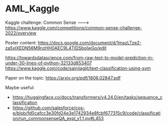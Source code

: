 # AML_Kaggle

Kaggle challenge: Common Sense ---> https://www.kaggle.com/competitions/common-sense-challenge-2022/overview

Poster content: https://docs.google.com/document/d/1mazLTze2-za5xlXEDN56M9nzHH0AEC9L4TIDSbolwGo/edit

https://towardsdatascience.com/from-raw-text-to-model-prediction-in-under-30-lines-of-python-32133d853407
https://www.kaggle.com/code/sainijagjit/text-classification-using-svm

Paper on the topic:
https://arxiv.org/pdf/1806.02847.pdf

Maybe useful:
- https://huggingface.co/docs/transformers/v4.24.0/en/tasks/sequence_classification
- https://github.com/salesforce/cos-e/blob/fd0cafcc3e30fd24e3e1742934e8fcbf677315c9/code/classification/run_commonsenseQA_expl_v1.1.py#L453
